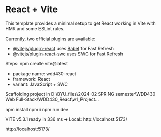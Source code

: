 # React + Vite

This template provides a minimal setup to get React working in Vite with HMR and some ESLint rules.

Currently, two official plugins are available:

- [@vitejs/plugin-react](https://github.com/vitejs/vite-plugin-react/blob/main/packages/plugin-react/README.md) uses [Babel](https://babeljs.io/) for Fast Refresh
- [@vitejs/plugin-react-swc](https://github.com/vitejs/vite-plugin-react-swc) uses [SWC](https://swc.rs/) for Fast Refresh

Steps:
npm create vite@latest

- package name: wdd430-react
- framework: React
- variant: JavaScript + SWC

Scaffolding project in D:\BYU_files\2024-02 SPRING semester\WDD430 Web Full-Stack\WDD430_React\w1_Project...

npm install
npm i
npm run dev

VITE v5.3.1 ready in 336 ms
➜ Local: http://localhost:5173/

http://localhost:5173/
